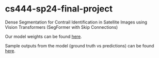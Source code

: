 # cs444-sp24-final-project
Dense Segmentation for Contrail Identification in Satellite Images using Vision Transformers (SegFormer with Skip Connections)

Our model weights can be found [here](https://drive.google.com/drive/folders/1XBK_tLiETV_QCKuaQqrTFuYk0Ynz8ydd?usp=drive_link).

Sample outputs from the model (ground truth vs predictions) can be found [here](https://github.com/devksingh4/cs444-sp24-final-project/tree/master/inference).
